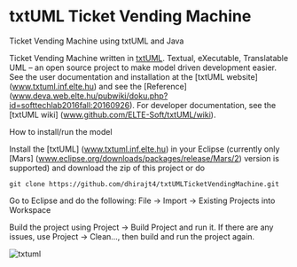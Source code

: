 # txtUML Ticket Vending Machine
Ticket Vending Machine using txtUML and Java

Ticket Vending Machine written in [txtUML](www.txtuml.inf.elte.hu). Textual, eXecutable, Translatable UML – an open source project to make model driven development easier. See the user documentation and installation at the [txtUML website] (www.txtuml.inf.elte.hu) and see the [Reference] (www.deva.web.elte.hu/pubwiki/doku.php?id=softtechlab2016fall:20160926). For developer documentation, see the [txtUML wiki] (www.github.com/ELTE-Soft/txtUML/wiki).

How to install/run the model

Install the [txtUML] (www.txtuml.inf.elte.hu) in your Eclipse (currently only [Mars] (www.eclipse.org/downloads/packages/release/Mars/2) version is supported) and download the zip of this project or do

`git clone https://github.com/dhirajt4/txtUMLTicketVendingMachine.git `

Go to Eclipse and do the following: File -> Import -> Existing Projects into Workspace

Build the project using Project -> Build Project and run it. If there are any issues, use Project -> Clean..., then build and run the project again.


![txtuml](https://cloud.githubusercontent.com/assets/23024996/24729822/4a27f954-1a60-11e7-917d-44422a1fec62.JPG)
